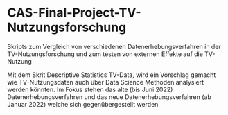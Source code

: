# CAS-Final-Project-TV-Nutzungsforschung
Skripts zum Vergleich von verschiedenen Datenerhebungsverfahren in der TV-Nutzungsforschung und zum testen von externen Effekte auf die TV-Nutzung

Mit dem Skrit 
Descriptive Statistics TV-Data, wird ein Vorschlag gemacht wie  TV-Nutzungsdaten auch über Data Science Methoden analysiert werden könnten. 
Im Fokus stehen das alte (bis Juni 2022) Datenerhebungsverfahren und das neue Datenerhebungsverfahren (ab Januar 2022) welche sich gegenübergestellt werden
